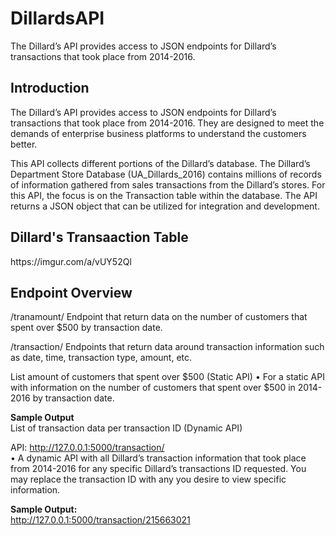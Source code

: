 # DillardsAPI
The Dillard’s API provides access to JSON endpoints for Dillard’s transactions that took place from 2014-2016.

<h2>Introduction</h2>
The Dillard’s API provides access to JSON endpoints for Dillard’s transactions that took place from 2014-2016. They are designed to meet the demands of enterprise business platforms to understand the customers better.

This API collects different portions of the Dillard’s database. The Dillard’s Department Store Database (UA_Dillards_2016) contains millions of records of information gathered from sales transactions from the Dillard’s stores. For this API, the focus is on the Transaction table within the database. The API returns a JSON object that can be utilized for integration and development.

<h2>Dillard's Transaaction Table</h2>
https://imgur.com/a/vUY52Ql

<h2>Endpoint Overview</h2>

/tranamount/
	Endpoint that return data on the number of customers that spent over $500 by transaction date.

/transaction/
	Endpoints that return data around transaction information such as date, time, transaction type, amount, etc.
  
  List amount of customers that spent over $500 (Static API)
  •	For a static API with information on the number of customers that spent over $500 in 2014-2016 by transaction date.
  
  <b>Sample Output</b></br>
  List of transaction data per transaction ID (Dynamic API)

API: http://127.0.0.1:5000/transaction/<id></br>
•	A dynamic API with all Dillard’s transaction information that took place from 2014-2016 for any specific Dillard’s transactions ID requested. You may replace the transaction ID <id> with any you desire to view specific information.

<b>Sample Output:</b></br>
http://127.0.0.1:5000/transaction/215663021



